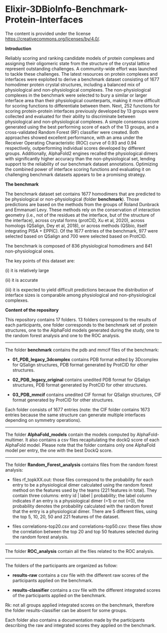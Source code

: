# Elixir-3DBioInfo-Benchmark-Protein-Interfaces

The content is provided under the license https://creativecommons.org/licenses/by/4.0/.

**Introduction**

Reliably scoring and ranking candidate models of protein complexes and assigning their oligomeric state from the structure of the crystal lattice represent outstanding challenges. A community-wide effort was launched to tackle these challenges. The latest resources on protein complexes and interfaces were exploited to derive a benchmark dataset consisting of 1677 homodimer protein crystal structures, including a balanced mix of physiological and non-physiological complexes. The non-physiological complexes in the benchmark were selected to bury a similar or larger interface area than their physiological counterparts, making it more difficult for scoring functions to differentiate between them. Next, 252 functions for scoring protein-protein interfaces previously developed by 13 groups were collected and evaluated for their ability to discriminate between physiological and non-physiological complexes. A simple consensus score generated using the best performing score of each of the 13 groups, and a cross-validated Random Forest (RF) classifier were created. Both approaches showed excellent performance, with an area under the Receiver Operating Characteristic (ROC) curve of 0.93 and 0.94 respectively, outperforming individual scores developed by different groups. Additionally, AlphaFold2 engines recalled the physiological dimers with significantly higher accuracy than the non-physiological set, lending support to the reliability of our benchmark dataset annotations. Optimizing the combined power of interface scoring functions and evaluating it on challenging benchmark datasets appears to be a promising strategy.

**The benchmark**

The benchmark dataset set contains 1677 homodimers that are predicted to be physiological or non-physiological (folder **benchmark**). Those predictions are based on the methods from the groups of Roland Dunbrack and Emmanuel Levy. These methods rely on the conservation of interaction geometry (i.e., not of the residues at the interface, but of the structure of the interface), across crystal forms (protCID, Xu et al, 2020), across homologs (QSalign, Dey et al, 2018), or across methods (QSbio, itself integrating PISA + EPPIC). Of the 1677 entries of the benchmark, 977 were selected based on QSalign and 700 were selected based on ProtCID.

The benchmark is composed of 836 physiological homodimers and 841 non-physiological ones.

The key points of this dataset are: 
 
(i) it is relatively large

(ii) it is accurate

(iii) it is expected to yield difficult predictions because the distribution of interface sizes is comparable among physiological and non-physiological complexes.


**Content of the repository**

This repository contains 17 folders. 13 folders correspond to the results of each participants, one folder corresponds to the benchmark set of protein structures, one to the AlphaFold models generated during the study, one to the random forest analysis and one to the ROC analysis.

**************

The folder **benchmark** contains the pdb and mmcif files of the benchmark:

- **01_PDB_legacy_3dcomplex** contains PDB format edited by 3Dcomplex for QSalign structures, PDB format generated by ProtCID for other structures.

- **02_PDB_legacy_original** contains unedited PDB format for QSalign structures, PDB format generated by ProtCID for other structures.

- **03_PDB_mmcif** contains unedited CIF format for QSalign structures, CIF format generated by ProtCID for other structures.

Each folder consists of 1677 entries (note: the CIF folder contains 1673 entries because the same structure can generate multiple interfaces depending on symmetry operations).

**************

The folder **AlphaFold_models** contain the models computed by AlphaFold-multimer. It also contains a csv files recapitulating the dockQ score of each AlphaFold model. Please note that the folder contains only one AlphaFold model per entry, the one with the best DockQ score.

**************

The folder **Random_Forest_analysis** contains files from the random forest analysis:

- files rf_topkXX.out: those files correspond to the probability for each entry to be a physiological dimer calculated using the random forest method on the features used by the teams (221 features in total). They contain three columns: entry id | label | probability; the label column indicates if an entry is a physiological dimer (=1) or not (=0), the probability denotes the probability calculated with the random forest that the entry is a physiological dimer. There are 5 different files, using the top 5, 10, 20, 50 and 221 features of the dataset.

- files correlations-top20.csv and correlations-top50.csv: these files show the correlation between the top 20 and top 50 features selected during the random forest analysis.

**************

The folder **ROC_analysis** contain all the files related to the ROC analysis.     

**************

The folders of the participants are organized as follow:

  - **results-raw** contains a csv file with the different raw scores of the participants applied on the benchmark.

  - **results-classifier** contains a csv file with the different integrated scores of the participants applied on the benchmark.
  
  Rk: not all groups applied integrated scores on the benchmark, therefore the folder results-classifier can be absent for some groups.

Each folder also contains a documentation made by the participants describing the raw and integrated scores they applied on the benchmark.

